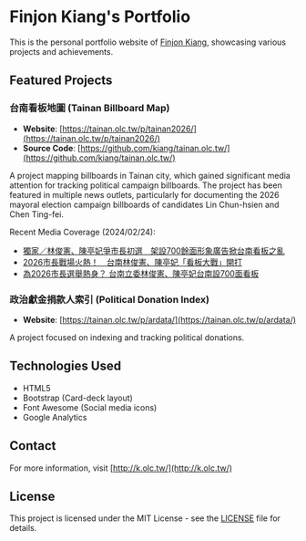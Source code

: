 # Finjon Kiang's Portfolio

This is the personal portfolio website of [Finjon Kiang](http://k.olc.tw/), showcasing various projects and achievements.

## Featured Projects

### 台南看板地圖 (Tainan Billboard Map)
- **Website**: [https://tainan.olc.tw/p/tainan2026/](https://tainan.olc.tw/p/tainan2026/)
- **Source Code**: [https://github.com/kiang/tainan.olc.tw/](https://github.com/kiang/tainan.olc.tw/)

A project mapping billboards in Tainan city, which gained significant media attention for tracking political campaign billboards. The project has been featured in multiple news outlets, particularly for documenting the 2026 mayoral election campaign billboards of candidates Lin Chun-hsien and Chen Ting-fei.

Recent Media Coverage (2024/02/24):
- [獨家／林俊憲、陳亭妃爭市長初選　架設700餘面形象廣告掀台南看板之亂](https://rwnews.tw/article.php?news=19540)
- [2026市長戰場火熱！　台南林俊憲、陳亭妃「看板大戰」開打](https://www.ftvnews.com.tw/news/detail/2025224U07M1)
- [為2026市長選舉熱身？ 台南立委林俊憲、陳亭妃台南設700面看板](https://www.nexttv.com.tw/NextTV/News/Home/Politics/2025-02-24/1905075.html)

### 政治獻金捐款人索引 (Political Donation Index)
- **Website**: [https://tainan.olc.tw/p/ardata/](https://tainan.olc.tw/p/ardata/)

A project focused on indexing and tracking political donations.

## Technologies Used
- HTML5
- Bootstrap (Card-deck layout)
- Font Awesome (Social media icons)
- Google Analytics

## Contact
For more information, visit [http://k.olc.tw/](http://k.olc.tw/)

## License
This project is licensed under the MIT License - see the [LICENSE](LICENSE) file for details.
